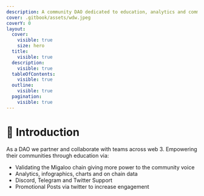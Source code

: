 ```yaml
---
description: A community DAO dedicated to education, analytics and community engagement.
cover: .gitbook/assets/wdw.jpeg
coverY: 0
layout:
  cover:
    visible: true
    size: hero
  title:
    visible: true
  description:
    visible: true
  tableOfContents:
    visible: true
  outline:
    visible: true
  pagination:
    visible: true
---
```


# 🙎 Introduction

As a DAO we partner and collaborate with teams across web 3. Empowering their communities through education via: &#x20;

* Validating the Migaloo chain giving more power to the community voice
* Analytics, infographics, charts and on chain data
* Discord, Telegram and Twitter Support
* Promotional Posts via twitter to increase engagement

